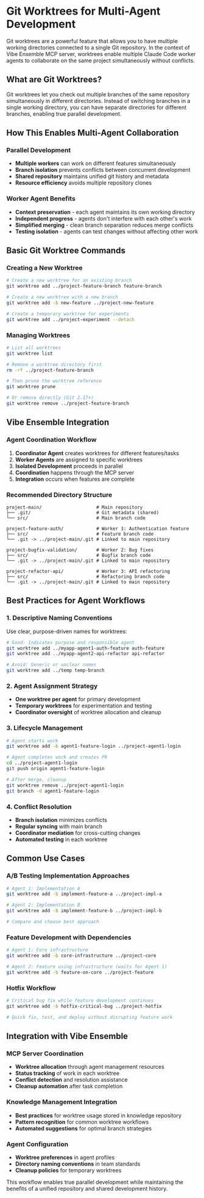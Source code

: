 # Git Worktrees for Multi-Agent Development

Git worktrees are a powerful feature that allows you to have multiple working directories connected to a single Git repository. In the context of Vibe Ensemble MCP server, worktrees enable multiple Claude Code worker agents to collaborate on the same project simultaneously without conflicts.

## What are Git Worktrees?

Git worktrees let you check out multiple branches of the same repository simultaneously in different directories. Instead of switching branches in a single working directory, you can have separate directories for different branches, enabling true parallel development.

## How This Enables Multi-Agent Collaboration

### Parallel Development
- **Multiple workers** can work on different features simultaneously
- **Branch isolation** prevents conflicts between concurrent development
- **Shared repository** maintains unified git history and metadata
- **Resource efficiency** avoids multiple repository clones

### Worker Agent Benefits
- **Context preservation** - each agent maintains its own working directory
- **Independent progress** - agents don't interfere with each other's work
- **Simplified merging** - clean branch separation reduces merge conflicts
- **Testing isolation** - agents can test changes without affecting other work

## Basic Git Worktree Commands

### Creating a New Worktree
```bash
# Create a new worktree for an existing branch
git worktree add ../project-feature-branch feature-branch

# Create a new worktree with a new branch
git worktree add -b new-feature ../project-new-feature

# Create a temporary worktree for experiments
git worktree add ../project-experiment --detach
```

### Managing Worktrees
```bash
# List all worktrees
git worktree list

# Remove a worktree directory first
rm -rf ../project-feature-branch

# Then prune the worktree reference
git worktree prune

# Or remove directly (Git 2.17+)
git worktree remove ../project-feature-branch
```

## Vibe Ensemble Integration

### Agent Coordination Workflow

1. **Coordinator Agent** creates worktrees for different features/tasks
2. **Worker Agents** are assigned to specific worktrees
3. **Isolated Development** proceeds in parallel
4. **Coordination** happens through the MCP server
5. **Integration** occurs when features are complete

### Recommended Directory Structure
```
project-main/                    # Main repository
├── .git/                        # Git metadata (shared)
└── src/                         # Main branch code

project-feature-auth/            # Worker 1: Authentication feature
├── src/                         # Feature branch code
└── .git -> ../project-main/.git # Linked to main repository

project-bugfix-validation/       # Worker 2: Bug fixes
├── src/                         # Bugfix branch code
└── .git -> ../project-main/.git # Linked to main repository

project-refactor-api/            # Worker 3: API refactoring
├── src/                         # Refactoring branch code
└── .git -> ../project-main/.git # Linked to main repository
```

## Best Practices for Agent Workflows

### 1. Descriptive Naming Conventions
Use clear, purpose-driven names for worktrees:
```bash
# Good: Indicates purpose and responsible agent
git worktree add ../myapp-agent1-auth-feature auth-feature
git worktree add ../myapp-agent2-api-refactor api-refactor

# Avoid: Generic or unclear names
git worktree add ../temp temp-branch
```

### 2. Agent Assignment Strategy
- **One worktree per agent** for primary development
- **Temporary worktrees** for experimentation and testing
- **Coordinator oversight** of worktree allocation and cleanup

### 3. Lifecycle Management
```bash
# Agent starts work
git worktree add -b agent1-feature-login ../project-agent1-login

# Agent completes work and creates PR
cd ../project-agent1-login
git push origin agent1-feature-login

# After merge, cleanup
git worktree remove ../project-agent1-login
git branch -d agent1-feature-login
```

### 4. Conflict Resolution
- **Branch isolation** minimizes conflicts
- **Regular syncing** with main branch
- **Coordinator mediation** for cross-cutting changes
- **Automated testing** in each worktree

## Common Use Cases

### A/B Testing Implementation Approaches
```bash
# Agent 1: Implementation A
git worktree add -b implement-feature-a ../project-impl-a

# Agent 2: Implementation B  
git worktree add -b implement-feature-b ../project-impl-b

# Compare and choose best approach
```

### Feature Development with Dependencies
```bash
# Agent 1: Core infrastructure
git worktree add -b core-infrastructure ../project-core

# Agent 2: Feature using infrastructure (waits for Agent 1)
git worktree add -b feature-on-core ../project-feature
```

### Hotfix Workflow
```bash
# Critical bug fix while feature development continues
git worktree add -b hotfix-critical-bug ../project-hotfix

# Quick fix, test, and deploy without disrupting feature work
```

## Integration with Vibe Ensemble

### MCP Server Coordination
- **Worktree allocation** through agent management resources
- **Status tracking** of work in each worktree
- **Conflict detection** and resolution assistance
- **Cleanup automation** after task completion

### Knowledge Management Integration
- **Best practices** for worktree usage stored in knowledge repository
- **Pattern recognition** for common worktree workflows
- **Automated suggestions** for optimal branch strategies

### Agent Configuration
- **Worktree preferences** in agent profiles
- **Directory naming conventions** in team standards
- **Cleanup policies** for temporary worktrees

This workflow enables true parallel development while maintaining the benefits of a unified repository and shared development history.